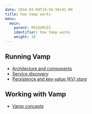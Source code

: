```yaml
---
date: 2016-03-09T19:56:50+01:00
title: how Vamp works
menu:
  main:
    parent: RESOURCES
    identifier: how Vamp works
    weight: 10
---
```


## Running Vamp

* [Architecture and components](components/)
* [Service discovery](service-discovery/)
* [Persistence and key-value (KV) store](persistence-key-value-store/)

## Working with Vamp

* [Vamp concepts](concepts/)  